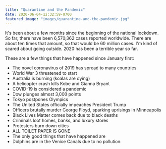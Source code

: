 ```yaml
---
title: "Quarantine and the Pandemic"
date: 2020-06-04-12:32:59-0700
featured_image: "images/quarantine-and-the-pandemic.jpg"
---
```


It's been about a few months since the beginning of the national lockdown. So far, there have been 6,570,362 cases reported worldwide. There are about ten times that amount, so that would be 60 million cases. I'm kind of scared about going outside. 2020 has been a terrible year so far.

These are a few things that have happened since January first:

- The novel coronavirus of 2019 has spread to many countries
- World War 3 threatened to start
- Australia is burning (koalas are dying)
- A helicopter crash kills Kobe and Gianna Bryant
- COVID-19 is considered a pandemic
- Dow plunges almost 3,000 points
- Tokyo postpones Olympics
- The United States officially impeaches President Trump
- Officers brutally murder George Floyd, sparking uprisings in Minneapolis
- Black Lives Matter comes back due to black deaths
- Criminals loot homes, banks, and luxury stores
- Protesters burn down cities
- ALL TOILET PAPER IS GONE
- The only good things that have happened are
- Dolphins are in the Venice Canals due to no pollution
